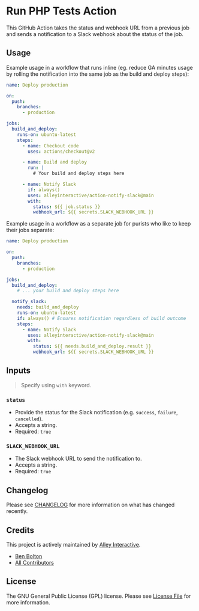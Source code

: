# Run PHP Tests Action

This GitHub Action takes the status and webhook URL from a previous job and sends a notification to a Slack webhook about the status of the job.

## Usage

Example usage in a workflow that runs inline (eg. reduce GA minutes usage by rolling the notification into the same job as the build and deploy steps):

```yaml
name: Deploy production

on:
  push:
    branches:
      - production

jobs:
  build_and_deploy:
    runs-on: ubuntu-latest
    steps:
      - name: Checkout code
        uses: actions/checkout@v2

      - name: Build and deploy
        run: |
          # Your build and deploy steps here

      - name: Notify Slack
        if: always()
        uses: alleyinteractive/action-notify-slack@main
        with:
          status: ${{ job.status }}
          webhook_url: ${{ secrets.SLACK_WEBHOOK_URL }}
```

Example usage in a workflow as a separate job for purists who like to keep their jobs separate:

```yaml
name: Deploy production

on:
  push:
    branches:
      - production

jobs:
  build_and_deploy:
    # ... your build and deploy steps here

  notify_slack:
    needs: build_and_deploy
    runs-on: ubuntu-latest
    if: always() # Ensures notification regardless of build outcome
    steps:
      - name: Notify Slack
        uses: alleyinteractive/action-notify-slack@main
        with:
          status: ${{ needs.build_and_deploy.result }}
          webhook_url: ${{ secrets.SLACK_WEBHOOK_URL }}

```

## Inputs

> Specify using `with` keyword.

### `status`

- Provide the status for the Slack notification (e.g. `success`, `failure`, `cancelled`).
- Accepts a string.
- Required: `true`

### `SLACK_WEBHOOK_URL`

- The Slack webhook URL to send the notification to.
- Accepts a string.
- Required: `true`


## Changelog

Please see [CHANGELOG](CHANGELOG.md) for more information on what has changed
recently.

## Credits

This project is actively maintained by [Alley
Interactive](https://github.com/alleyinteractive).

- [Ben Bolton](https://github.com/benpbolton)
- [All Contributors](../../contributors)

## License

The GNU General Public License (GPL) license. Please see [License File](LICENSE)
for more information.
